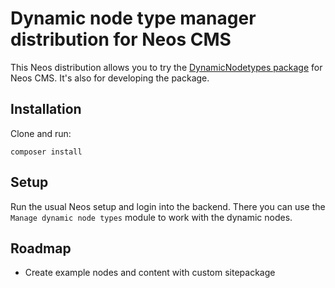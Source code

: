 # Dynamic node type manager distribution for Neos CMS

This Neos distribution allows you to try the [DynamicNodetypes package](https://github.com/Sebobo/Shel.DynamicNodes) for Neos CMS.
It's also for developing the package.

## Installation

Clone and run:

    composer install
    
## Setup

Run the usual Neos setup and login into the backend.
There you can use the `Manage dynamic node types` module to work with the dynamic nodes.

## Roadmap

* Create example nodes and content with custom sitepackage
